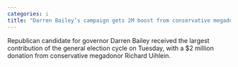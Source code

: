 ```yaml
---
categories: i
title: "Darren Bailey’s campaign gets 2M boost from conservative megadonor Richard Uihlein"
---
```

Republican candidate for governor Darren Bailey received the largest contribution of the  general election cycle on Tuesday, with a $2 million donation from conservative megadonor Richard Uihlein.